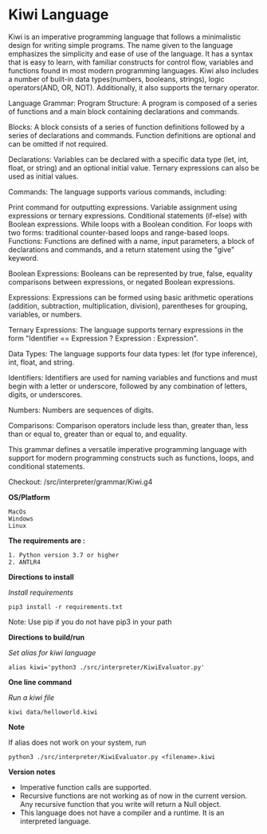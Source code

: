 # Kiwi Language

Kiwi is an imperative programming language that follows a minimalistic design for writing simple programs.
The name given to the language emphasizes the simplicity and ease of use of the language.
It has a syntax that is easy to learn, with familiar constructs for control flow, variables and functions found in most modern programming languages.
Kiwi also includes a number of built-in data types(numbers, booleans, strings), logic operators(AND, OR, NOT). Additionally, it also supports the ternary operator.

Language Grammar:
Program Structure: A program is composed of a series of functions and a main block containing declarations and commands.

Blocks: A block consists of a series of function definitions followed by a series of declarations and commands. Function definitions are optional and can be omitted if not required.

Declarations: Variables can be declared with a specific data type (let, int, float, or string) and an optional initial value. Ternary expressions can also be used as initial values.

Commands: The language supports various commands, including:

Print command for outputting expressions.
Variable assignment using expressions or ternary expressions.
Conditional statements (if-else) with Boolean expressions.
While loops with a Boolean condition.
For loops with two forms: traditional counter-based loops and range-based loops.
Functions: Functions are defined with a name, input parameters, a block of declarations and commands, and a return statement using the "give" keyword.

Boolean Expressions: Booleans can be represented by true, false, equality comparisons between expressions, or negated Boolean expressions.

Expressions: Expressions can be formed using basic arithmetic operations (addition, subtraction, multiplication, division), parentheses for grouping, variables, or numbers.

Ternary Expressions: The language supports ternary expressions in the form "Identifier == Expression ? Expression : Expression".

Data Types: The language supports four data types: let (for type inference), int, float, and string.

Identifiers: Identifiers are used for naming variables and functions and must begin with a letter or underscore, followed by any combination of letters, digits, or underscores.

Numbers: Numbers are sequences of digits.

Comparisons: Comparison operators include less than, greater than, less than or equal to, greater than or equal to, and equality.

This grammar defines a versatile imperative programming language with support for modern programming constructs such as functions, loops, and conditional statements.

Checkout: /src/interpreter/grammar/Kiwi.g4

**OS/Platform**
```
MacOs
Windows 
Linux
```

**The requirements are :**

    1. Python version 3.7 or higher
    2. ANTLR4

**Directions to install**

*Install requirements*
```
pip3 install -r requirements.txt
```
Note: Use pip if you do not have pip3 in your path

**Directions to build/run**

*Set alias for kiwi language*
```
alias kiwi='python3 ./src/interpreter/KiwiEvaluator.py'
```

**One line command**

*Run a kiwi file*
```
kiwi data/helloworld.kiwi
```

**Note**

If alias does not work on your system, run
```
python3 ./src/interpreter/KiwiEvaluator.py <filename>.kiwi
```

**Version notes**
- Imperative function calls are supported.
- Recursive functions are not working as of now in the current version. Any recursive function that you write will return a Null object.
- This language does not have a compiler and a runtime. It is an interpreted language.
